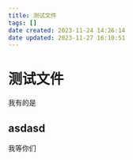 ```yaml
---
title: 测试文件
tags: []
date created: 2023-11-24 14:26:14
date updated: 2023-11-27 16:10:51
---
```


# 测试文件


我有的是

## asdasd


我等你们